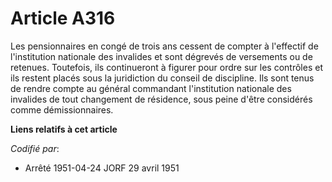 # Article A316

Les pensionnaires en congé de trois ans cessent de compter à l'effectif de l'institution nationale des invalides et sont
dégrevés de versements ou de retenues. Toutefois, ils continueront à figurer pour ordre sur les contrôles et ils restent
placés sous la juridiction du conseil de discipline. Ils sont tenus de rendre compte au général commandant l'institution
nationale des invalides de tout changement de résidence, sous peine d'être considérés comme démissionnaires.

**Liens relatifs à cet article**

_Codifié par_:

  - Arrêté 1951-04-24 JORF 29 avril 1951
